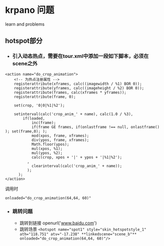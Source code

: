 # krpano 问题
learn  and problems

## hotspot部分

+ ### 引入动态热点，需要在tour.xml中添加一段如下脚本，必须在scene之外
```
<action name="do_crop_animation">
	<!-- 为热点注册属性 -->
	registerattribute(xframes, calc((imagewidth / %1) BOR 0));
	registerattribute(yframes, calc((imageheight / %2) BOR 0));
	registerattribute(frames, calc(xframes * yframes));
	registerattribute(frame, 0);
 
	set(crop, '0|0|%1|%2');
 
	setinterval(calc('crop_anim_' + name), calc(1.0 / %3),
		if(loaded,
			inc(frame);
			if(frame GE frames, if(onlastframe !== null, onlastframe() ); set(frame,0); );
			mod(xpos, frame, xframes);
			div(ypos, frame, xframes);
			Math.floor(ypos);
			mul(xpos, %1);
			mul(ypos, %2);
			calc(crop, xpos + '|' + ypos + '|%1|%2');
		  ,
			clearinterval(calc('crop_anim_' + name));
		  );
	  );
</action>

```
调用时 
```
onloaded="do_crop_animation(64,64, 60)"

```

+ ### 跳转问题

	+ 跳转到链接 openurl('www.baidu.com')
	+ 跳转场景
		 ```<hotspot name="spot1" style="skin_hotspotstyle_1" ath="118.751" atv="-17.238" **linkedscene="scene_b"** onloaded="do_crop_animation(64,64, 60)"/>```






